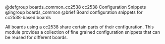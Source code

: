 <!--
Copyright (C) 2020 Inria

This file is subject to the terms and conditions of the GNU Lesser
General Public License v2.1. See the file LICENSE in the top level
directory for more details.
-->

@defgroup    boards_common_cc2538 cc2538 Configuration Snippets
@ingroup     boards_common
@brief       Board configuration snippets for cc2538-based boards

All boards using a cc2538 share certain parts of their configuration. This
module provides a collection of fine grained configuration snippets that can
be reused for different boards.
